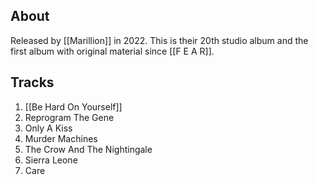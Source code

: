 ## About

Released by [[Marillion]] in 2022. This is their 20th studio album and the first album with original material since [[F E A R]].

## Tracks

1. [[Be Hard On Yourself]]
2. Reprogram The Gene
3. Only A Kiss
4. Murder Machines
5. The Crow And The Nightingale
6. Sierra Leone
7. Care
